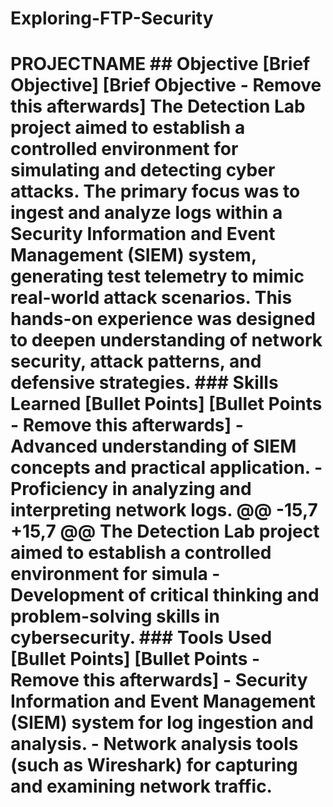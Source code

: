 # Exploring-FTP-Security

# PROJECTNAME  ## Objective [Brief Objective] [Brief Objective - Remove this afterwards]  The Detection Lab project aimed to establish a controlled environment for simulating and detecting cyber attacks. The primary focus was to ingest and analyze logs within a Security Information and Event Management (SIEM) system, generating test telemetry to mimic real-world attack scenarios. This hands-on experience was designed to deepen understanding of network security, attack patterns, and defensive strategies.  ### Skills Learned [Bullet Points] [Bullet Points - Remove this afterwards]  - Advanced understanding of SIEM concepts and practical application. - Proficiency in analyzing and interpreting network logs. @@ -15,7 +15,7 @@ The Detection Lab project aimed to establish a controlled environment for simula - Development of critical thinking and problem-solving skills in cybersecurity.  ### Tools Used [Bullet Points] [Bullet Points - Remove this afterwards]  - Security Information and Event Management (SIEM) system for log ingestion and analysis. - Network analysis tools (such as Wireshark) for capturing and examining network traffic. 
